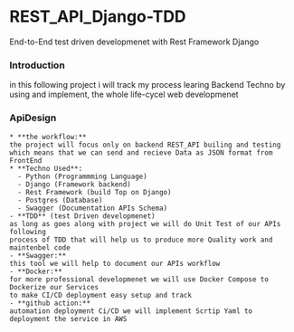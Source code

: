 # REST_API_Django-TDD
End-to-End test driven developmenet with Rest Framework Django

### Introduction 
in this following project i will track my process learing Backend Techno by using and implement,
the whole life-cycel web developmenet

### ApiDesign 
    * **the workflow:** 
    the project will focus only on backend REST_API builing and testing
    which means that we can send and recieve Data as JSON format from FrontEnd
    * **Techno Used**:
      - Python (Programmming Language)
      - Django (Framework backend)
      - Rest Framework (build Top on Django)
      - Postgres (Database)
      - Swagger (Documentation APIs Schema)
    - **TDD** (test Driven developmenet)
    as long as goes along with project we will do Unit Test of our APIs following
    process of TDD that will help us to produce more Quality work and maintenbel code 
    - **Swagger:**
    this tool we will help to document our APIs workflow
    - **Docker:**
    for more professional developmenet we will use Docker Compose to Dockerize our Services 
    to make CI/CD deployment easy setup and track 
    - **github action:**
    automation deployment Ci/CD we will implement Scrtip Yaml to deployment the service in AWS 
